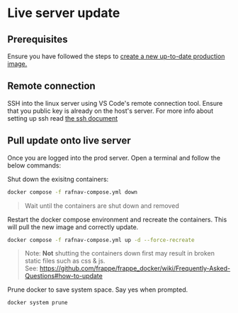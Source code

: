# Live server update

## Prerequisites

Ensure you have followed the steps to [create a new up-to-date production image.](./deployment.md)

## Remote connection

SSH into the linux server using VS Code's remote connection tool. Ensure that you public key is already on the host's server. For more info about setting up ssh read [the ssh document](./ssh.md)

## Pull update onto live server

Once you are logged into the prod server. Open a terminal and follow the below commands:

Shut down the exisitng containers:

```sh
docker compose -f rafnav-compose.yml down
```

> Wait until the containers are shut down and removed

Restart the docker compose environment and recreate the containers. This will pull the new image and correctly update.

```sh
docker compose -f rafnav-compose.yml up -d --force-recreate
```

> Note: **Not** shutting the containers down first may result in broken static files such as css & js. \
> See: <https://github.com/frappe/frappe_docker/wiki/Frequently-Asked-Questions#how-to-update>

Prune docker to save system space. Say yes when prompted.

```sh
docker system prune
```
